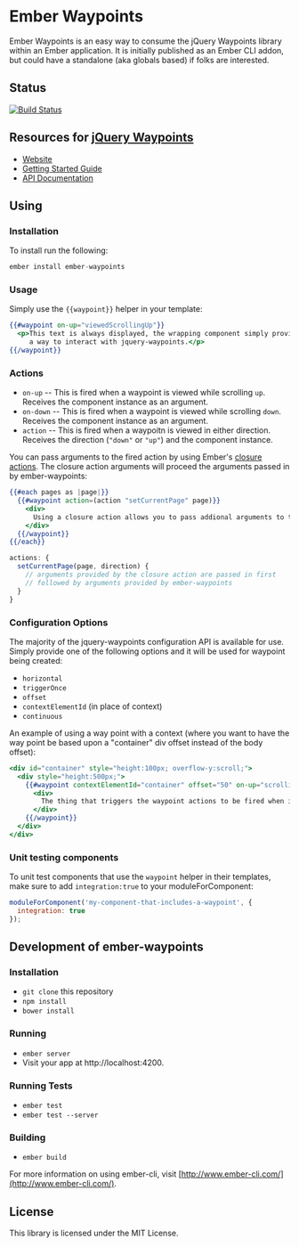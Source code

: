 # Ember Waypoints

Ember Waypoints is an easy way to consume the jQuery Waypoints library within an Ember application.
It is initially published as an Ember CLI addon, but could have a standalone (aka globals based)
if folks are interested.

## Status

[![Build Status](https://travis-ci.org/rwjblue/ember-waypoints.svg?branch=master)](https://travis-ci.org/rwjblue/ember-waypoints)

## Resources for [jQuery Waypoints](https://github.com/imakewebthings/jquery-waypoints)

* [Website](http://imakewebthings.com/jquery-waypoints/)
* [Getting Started Guide](http://imakewebthings.com/jquery-waypoints/#get-started)
* [API Documentation](http://imakewebthings.com/jquery-waypoints/#docs)

## Using

### Installation

To install run the following:

```javascript
ember install ember-waypoints
```

### Usage

Simply use the `{{waypoint}}` helper in your template:

```handlebars
{{#waypoint on-up="viewedScrollingUp"}}
  <p>This text is always displayed, the wrapping component simply provides
     a way to interact with jquery-waypoints.</p>
{{/waypoint}}
```

### Actions

* `on-up` -- This is fired when a waypoint is viewed while scrolling `up`. Receives the component instance as an argument.
* `on-down` -- This is fired when a waypoint is viewed while scrolling `down`. Receives the component instance as an argument.
* `action` -- This is fired when a waypoitn is viewed in either direction. Receives the direction (`"down"` or `"up"`) and the component instance.

You can pass arguments to the fired action by using Ember's [closure actions](http://emberjs.com/blog/2015/06/12/ember-1-13-0-released.html#toc_closure-actions). The closure action arguments will proceed the arguments passed in by ember-waypoints:

```handlebars
{{#each pages as |page|}}
  {{#waypoint action=(action "setCurrentPage" page)}}
    <div>
      Using a closure action allows you to pass addional arguments to the action
    </div>
  {{/waypoint}}
{{/each}}
```

```javascript
actions: {
  setCurrentPage(page, direction) {
    // arguments provided by the closure action are passed in first
    // followed by arguments provided by ember-waypoints
  }
}
```

### Configuration Options

The majority of the jquery-waypoints configuration API is available for use.  Simply provide one of the following options
and it will be used for waypoint being created:

* `horizontal`
* `triggerOnce`
* `offset`
* `contextElementId` (in place of context)
* `continuous`

An example of using a way point with a context (where you want to have the way point be based upon a "container" div offset instead of the body offset):

```handlebars
<div id="container" style="height:100px; overflow-y:scroll;">
  <div style="height:500px;">
    {{#waypoint contextElementId="container" offset="50" on-up="scrollingUp" on-down="scrollingDown"}}
      <div>
        The thing that triggers the waypoint actions to be fired when it reaches the top of the $('#container') element + a 50 pixel offset.
      </div>
    {{/waypoint}}
  </div>
</div>
```

### Unit testing components

To unit test components that use the `waypoint` helper in their
templates, make sure to add `integration:true` to your moduleForComponent:

```javascript
moduleForComponent('my-component-that-includes-a-waypoint', {
  integration: true
});
```


## Development of ember-waypoints

### Installation

* `git clone` this repository
* `npm install`
* `bower install`

### Running

* `ember server`
* Visit your app at http://localhost:4200.

### Running Tests

* `ember test`
* `ember test --server`

### Building

* `ember build`

For more information on using ember-cli, visit [http://www.ember-cli.com/](http://www.ember-cli.com/).

## License

This library is licensed under the MIT License.
